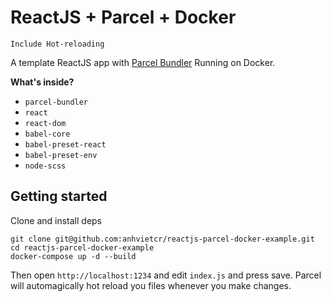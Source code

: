 # ReactJS + Parcel + Docker
`Include Hot-reloading`

A template ReactJS app with [Parcel Bundler](https://parceljs.org)
Running on Docker.

**What's inside?**

* `parcel-bundler`
* `react`
* `react-dom`
* `babel-core`
* `babel-preset-react`
* `babel-preset-env`
* `node-scss`

## Getting started

Clone and install deps

```
git clone git@github.com:anhvietcr/reactjs-parcel-docker-example.git
cd reactjs-parcel-docker-example
docker-compose up -d --build
```

Then open `http://localhost:1234` and edit `index.js` and press save. Parcel will automagically hot reload you files whenever you make changes.